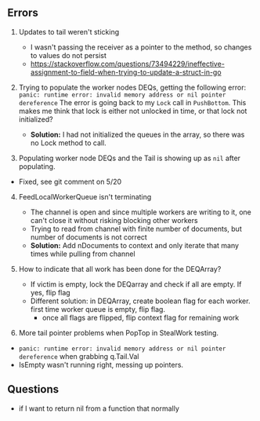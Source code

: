 ## Errors 
1. Updates to tail weren't sticking
    - I wasn't passing the receiver as a pointer to the method, so changes to values do not persist  
    - https://stackoverflow.com/questions/73494229/ineffective-assignment-to-field-when-trying-to-update-a-struct-in-go
2. Trying to populate the worker nodes DEQs, getting the following error:  
    ```panic: runtime error: invalid memory address or nil pointer dereference```
The error is going back to my `Lock` call in `PushBottom`. This makes me think that lock is either not unlocked in time, or that lock not initialized?  
    - **Solution:** I had not initialized the queues in the array, so there was no Lock method to call.  

3. Populating worker node DEQs and the Tail is showing up as `nil` after populating.   
 - Fixed, see git comment on 5/20

4. FeedLocalWorkerQueue isn't terminating
    - The channel is open and since multiple workers are writing to it, one can't close it without risking blocking other workers
    - Trying to read from channel with finite number of documents, but number of documents is not correct  
    - **Solution:** Add nDocuments to context and only iterate that many times while pulling from channel

5. How to indicate that all work has been done for the DEQArray?
    - If victim is empty, lock the DEQarray and check if all are empty. If yes, flip flag
    - Different solution: in DEQArray, create boolean flag for each worker. first time
    worker queue is empty, flip flag.
        - once all flags are flipped, flip context flag for remaining work  
6. More tail pointer problems when PopTop in StealWork testing.
 - `panic: runtime error: invalid memory address or nil pointer dereference` when grabbing q.Tail.Val 
 - IsEmpty wasn't running right, messing up pointers. 



## Questions
- if I want to return nil from a function that normally
